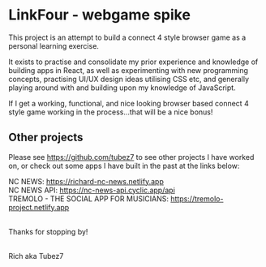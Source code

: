 # LinkFour - webgame spike

This project is an attempt to build a connect 4 style browser game as a personal learning exercise. 

It exists to practise and consolidate my prior experience and knowledge of building apps in React, as well as experimenting with new programming concepts, practising UI/UX design ideas utilising CSS etc, and generally playing around with and building upon my knowledge of JavaScript.

If I get a working, functional, and nice looking browser based connect 4 style game working in the process...that will be a nice bonus! 
 
## Other projects

Please see https://github.com/tubez7 to see other projects I have worked on, or check out some apps I have built in the past at the links below:

NC NEWS: https://richard-nc-news.netlify.app \
NC NEWS API: https://nc-news-api.cyclic.app/api \
TREMOLO - THE SOCIAL APP FOR MUSICIANS: https://tremolo-project.netlify.app

 \
Thanks for stopping by! 

 \
Rich aka Tubez7
